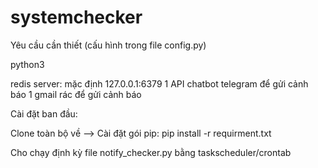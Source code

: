 # systemchecker
Yêu cầu cần thiết (cấu hình trong file config.py)

python3

redis server: mặc định 127.0.0.1:6379
1 API chatbot telegram để gửi cảnh báo
1 gmail rác để gửi cảnh báo

Cài đặt ban đầu:

Clone toàn bộ về --> Cài đặt gói pip: pip install -r requirment.txt

Cho chạy định kỳ file notify_checker.py bằng taskscheduler/crontab